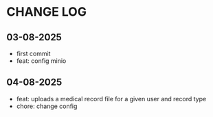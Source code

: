# CHANGE LOG

## 03-08-2025
- first commit
- feat: config minio

## 04-08-2025
- feat: uploads a medical record file for a given user and record type
- chore: change config
